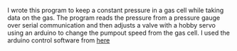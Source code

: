I wrote this program to keep a constant pressure in a gas cell while taking data on the gas. The program reads the pressure from a pressure gauge over serial communication and then adjusts a valve with a hobby servo using an arduino to change the pumpout speed from the gas cell. I used the arduino control software from [here](https://github.com/vdupain/arduino-sketchbook/tree/master/MultipleSerialServoControl)
